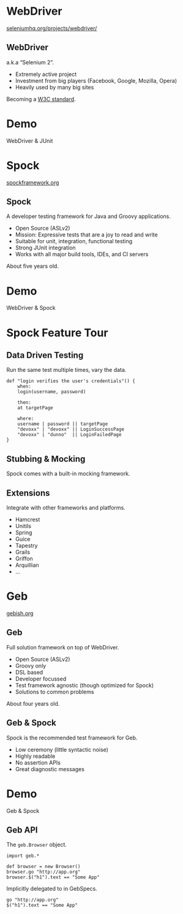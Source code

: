 # WebDriver

[seleniumhq.org/projects/webdriver/](http://seleniumhq.org/projects/webdriver/)

## WebDriver

a.k.a “Selenium 2”.

* Extremely active project
* Investment from big players (Facebook, Google, Mozilla, Opera)
* Heavily used by many big sites

Becoming a [W3C standard](http://dvcs.w3.org/hg/webdriver/raw-file/515b648d58ff/webdriver-spec.html).

# Demo

WebDriver & JUnit

# Spock

[spockframework.org](http://spockframework.org)

## Spock

A developer testing framework for Java and Groovy applications.

* Open Source (ASLv2)
* Mission: Expressive tests that are a joy to read and write
* Suitable for unit, integration, functional testing
* Strong JUnit integration
* Works with all major build tools, IDEs, and CI servers

About five years old.

# Demo

WebDriver & Spock

# Spock Feature Tour

## Data Driven Testing

Run the same test multiple times, vary the data.

    def "login verifies the user's credentials"() {
        when:
        login(username, password)

        then:
        at targetPage
        
        where:
        username | password || targetPage
        "devoxx" | "devoxx" || LoginSuccessPage
        "devoxx" | "dunno"  || LoginFailedPage           
    }

## Stubbing & Mocking

Spock comes with a built-in mocking framework.

## Extensions

Integrate with other frameworks and platforms.

* Hamcrest
* Unitils
* Spring
* Guice
* Tapestry
* Grails
* Griffon
* Arquillian
* ...

# Geb

[gebish.org](http://gebish.org)

## Geb

Full solution framework on top of WebDriver.

* Open Source (ASLv2)
* Groovy only
* DSL based
* Developer focussed
* Test framework agnostic (though optimized for Spock)
* Solutions to common problems

About four years old.

## Geb & Spock

Spock is the recommended test framework for Geb.

* Low ceremony (little syntactic noise)
* Highly readable
* No assertion APIs
* Great diagnostic messages

# Demo

Geb & Spock

## Geb API

The `geb.Browser` object.

    import geb.*
    
    def browser = new Browser()
    browser.go "http://app.org"
    browser.$("h1").text == "Some App"

Implicitly delegated to in GebSpecs.

    go "http://app.org"
    $("h1").text == "Some App"

